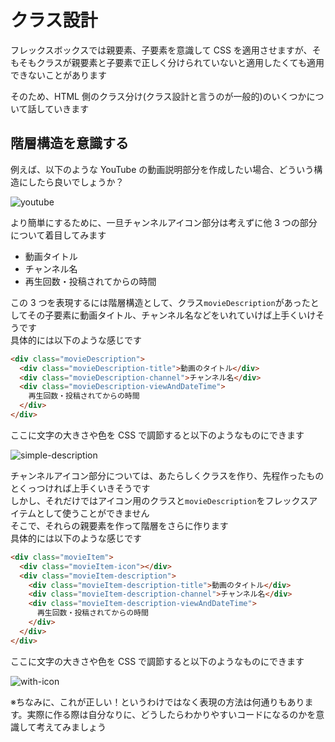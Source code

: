 # クラス設計

フレックスボックスでは親要素、子要素を意識して CSS を適用させますが、そもそもクラスが親要素と子要素で正しく分けられていないと適用したくても適用できないことがあります

そのため、HTML 側のクラス分け(クラス設計と言うのが一般的)のいくつかについて話していきます

## 階層構造を意識する

例えば、以下のような YouTube の動画説明部分を作成したい場合、どういう構造にしたら良いでしょうか？

![youtube](/img/practical-programming/first/lec10/youtube.png)

より簡単にするために、一旦チャンネルアイコン部分は考えずに他 3 つの部分について着目してみます

- 動画タイトル
- チャンネル名
- 再生回数・投稿されてからの時間

この 3 つを表現するには階層構造として、クラス`movieDescription`があったとしてその子要素に動画タイトル、チャンネル名などをいれていけば上手くいけそうです  
具体的には以下のような感じです

```html
<div class="movieDescription">
  <div class="movieDescription-title">動画のタイトル</div>
  <div class="movieDescription-channel">チャンネル名</div>
  <div class="movieDescription-viewAndDateTime">
    再生回数・投稿されてからの時間
  </div>
</div>
```

ここに文字の大きさや色を CSS で調節すると以下のようなものにできます

![simple-description](/img/practical-programming/first/lec10/simple-description.png)

チャンネルアイコン部分については、あたらしくクラスを作り、先程作ったものとくっつければ上手くいきそうです  
しかし、それだけではアイコン用のクラスと`movieDescription`をフレックスアイテムとして使うことができません  
そこで、それらの親要素を作って階層をさらに作ります  
具体的には以下のような感じです

```html
<div class="movieItem">
  <div class="movieItem-icon"></div>
  <div class="movieItem-description">
    <div class="movieItem-description-title">動画のタイトル</div>
    <div class="movieItem-description-channel">チャンネル名</div>
    <div class="movieItem-description-viewAndDateTime">
      再生回数・投稿されてからの時間
    </div>
  </div>
</div>
```

ここに文字の大きさや色を CSS で調節すると以下のようなものにできます

![with-icon](/img/practical-programming/first/lec10/with-icon.png)

※ちなみに、これが正しい！というわけではなく表現の方法は何通りもあります。実際に作る際は自分なりに、どうしたらわかりやすいコードになるのかを意識して考えてみましょう
